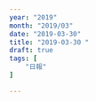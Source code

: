 ```yaml
---
year: "2019"
month: "2019/03"
date: "2019-03-30"
title: "2019-03-30 "
draft: true
tags: [
    "日報"
]

---
```


